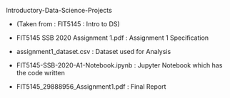 Introductory-Data-Science-Projects
- (Taken from : FIT5145 : Intro to DS)

- FIT5145 SSB 2020 Assignment 1.pdf : Assignment 1 Specification 
- assignment1_dataset.csv : Dataset used for Analysis
- FIT5145-SSB-2020-A1-Notebook.ipynb : Jupyter Notebook which has the code written
- FIT5145_29888956_Assignment1.pdf : Final Report 

